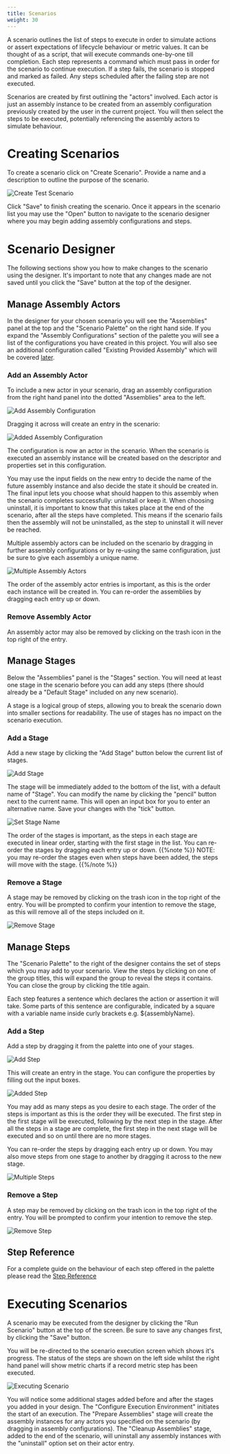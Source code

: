 ```yaml
---
title: Scenarios
weight: 30
---
```


A scenario outlines the list of steps to execute in order to simulate actions or assert expectations of lifecycle behaviour or metric values. It can be thought of as a script, that will execute commands one-by-one till completion. Each step represents a command which must pass in order for the scenario to continue execution. If a step fails, the scenario is stopped and marked as failed. Any steps scheduled after the failing step are not executed. 

Scenarios are created by first outlining the "actors" involved. Each actor is just an assembly instance to be created from an assembly configuration previously created by the user in the current project. You will then select the steps to be executed, potentially referencing the assembly actors to simulate behaviour. 

# Creating Scenarios

To create a scenario click on "Create Scenario". Provide a name and a description to outline the purpose of the scenario. 

![Create Test Scenario](/images/user-guides/behaviour-testing/create-scenario.png "Create Test Scenario")

Click "Save" to finish creating the scenario. Once it appears in the scenario list you may use the "Open" button to navigate to the scenario designer where you may begin adding assembly configurations and steps. 

# Scenario Designer

The following sections show you how to make changes to the scenario using the designer. It's important to note that any changes made are not saved until you click the "Save" button at the top of the designer.

## Manage Assembly Actors

In the designer for your chosen scenario you will see the "Assemblies" panel at the top and the "Scenario Palette" on the right hand side. If you expand the "Assembly Configurations" section of the palette you will see a list of the configurations you have created in this project. You will also see an additional configuration called "Existing Provided Assembly" which will be covered [later](/user-guides/behaviour-testing/designing-scenarios/existing-provided-assembly). 

### Add an Assembly Actor

To include a new actor in your scenario, drag an assembly configuration from the right hand panel into the dotted "Assemblies" area to the left. 

![Add Assembly Configuration](/images/user-guides/behaviour-testing/add-assembly-configurations-to-scenario.png "Add Assembly Configuration")

Dragging it across will create an entry in the scenario:

![Added Assembly Configuration](/images/user-guides/behaviour-testing/added-assembly-configuration-to-scenario.png "Added Assembly Configuration")

The configuration is now an actor in the scenario. When the scenario is executed an assembly instance will be created based on the descriptor and properties set in this configuration. 

You may use the input fields on the new entry to decide the name of the future assembly instance and also decide the state it should be created in. The final input lets you choose what should happen to this assembly when the scenario completes successfully: uninstall or keep it. When choosing uninstall, it is important to know that this takes place at the end of the scenario, after all the steps have completed. This means if the scenario fails then the assembly will not be uninstalled, as the step to uninstall it will never be reached. 

Multiple assembly actors can be included on the scenario by dragging in further assembly configurations or by re-using the same configuration, just be sure to give each assembly a unique name. 

![Multiple Assembly Actors](/images/user-guides/behaviour-testing/multiple-assembly-configurations-in-scenario.png "Multiple Assembly Actors")

The order of the assembly actor entries is important, as this is the order each instance will be created in. You can re-order the assemblies by dragging each entry up or down. 

### Remove Assembly Actor

An assembly actor may also be removed by clicking on the trash icon in the top right of the entry.

## Manage Stages

Below the "Assemblies" panel is the "Stages" section. You will need at least one stage in the scenario before you can add any steps (there should already be a "Default Stage" included on any new scenario). 

A stage is a logical group of steps, allowing you to break the scenario down into smaller sections for readability. The use of stages has no impact on the scenario execution.

### Add a Stage

Add a new stage by clicking the "Add Stage" button below the current list of stages.

![Add Stage](/images/user-guides/behaviour-testing/add-stage.png "Add Stage")

The stage will be immediately added to the bottom of the list, with a default name of "Stage". You can modify the name by clicking the "pencil" button next to the current name. This will open an input box for you to enter an alternative name. Save your changes with the "tick" button. 

![Set Stage Name](/images/user-guides/behaviour-testing/set-stage-name.png "Set Stage Name")

The order of the stages is important, as the steps in each stage are executed in linear order, starting with the first stage in the list. You can re-order the stages by dragging each entry up or down. 
{{%note %}}
NOTE: you may re-order the stages even when steps have been added, the steps will move with the stage.
{{%/note %}}

### Remove a Stage

A stage may be removed by clicking on the trash icon in the top right of the entry. You will be prompted to confirm your intention to remove the stage, as this will remove all of the steps included on it.

![Remove Stage](/images/user-guides/behaviour-testing/remove-stage.png "Remove Stage")

## Manage Steps

The "Scenario Palette" to the right of the designer contains the set of steps which you may add to your scenario. View the steps by clicking on one of the group titles, this will expand the group to reveal the steps it contains. You can close the group by clicking the title again.

Each step features a sentence which declares the action or assertion it will take. Some parts of this sentence are configurable, indicated by a square with a variable name inside curly brackets e.g. ${assemblyName}. 

### Add a Step

Add a step by dragging it from the palette into one of your stages. 

![Add Step](/images/user-guides/behaviour-testing/add-step.png "Add Step")

This will create an entry in the stage. You can configure the properties by filling out the input boxes. 

![Added Step](/images/user-guides/behaviour-testing/added-step.png "Added Step")

You may add as many steps as you desire to each stage. The order of the steps is important as this is the order they will be executed. The first step in the first stage will be executed, following by the next step in the stage. After all the steps in a stage are complete, the first step in the next stage will be executed and so on until there are no more stages. 

You can re-order the steps by dragging each entry up or down. You may also move steps from one stage to another by dragging it across to the new stage. 

![Multiple Steps](/images/user-guides/behaviour-testing/multiple-steps.png "Multiple Steps")

### Remove a Step

A step may be removed by clicking on the trash icon in the top right of the entry. You will be prompted to confirm your intention to remove the step.

![Remove Step](/images/user-guides/behaviour-testing/remove-step.png "Remove Step")

## Step Reference

For a complete guide on the behaviour of each step offered in the palette please read the [Step Reference](/reference/behaviour-testing/step-reference/assembly-events)

# Executing Scenarios

A scenario may be executed from the designer by clicking the "Run Scenario" button at the top of the screen. Be sure to save any changes first, by clicking the "Save" button. 

You will be re-directed to the scenario execution screen which shows it's progress. The status of the steps are shown on the left side whilst the right hand panel will show metric charts if a record metric step has been executed. 

![Executing Scenario](/images/user-guides/behaviour-testing/execution-in-progress.png "Executing Scenario")

You will notice some additional stages added before and after the stages you added in your design. The "Configure Execution Environment" initiates the start of an execution. The "Prepare Assemblies" stage will create the assembly instances for any actors you specified on the scenario (by dragging in assembly configurations). The "Cleanup Assemblies" stage, added to the end of the scenario, will uninstall any assembly instances with the "uninstall" option set on their actor entry. 